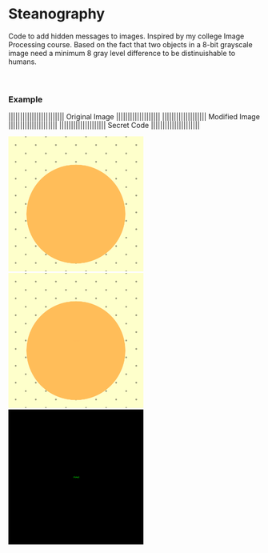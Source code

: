 # Steanography
Code to add hidden messages to images. Inspired by my college Image Processing course. Based on the fact that two objects in a 8-bit grayscale image need a minimum 8 gray level difference to be distinuishable to humans.
<br>
<br>
<br>
<h3>Example</h3>
|||||||||||||||||||||||| Original Image ||||||||||||||||||| ||||||||||||||||||| Modified Image ||||||||||||||||||||| |||||||||||||||||||| Secret Code |||||||||||||||||||||
<p float="left">
    <img src="test_image.png" alt="Original Image" width=270>
    <img src="modified_image.png" alt="Modified Image" width=270>
    <img src="secret code.png" alt="Secret Code" width=270>
</p>
